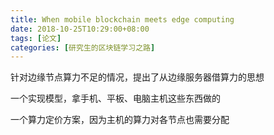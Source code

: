 ```yaml
---
title: When mobile blockchain meets edge computing
date: 2018-10-25T10:29:00+08:00
tags: [论文]
categories: [研究生的区块链学习之路]
---
```


针对边缘节点算力不足的情况，提出了从边缘服务器借算力的思想

一个实现模型，拿手机、平板、电脑主机这些东西做的

一个算力定价方案，因为主机的算力对各节点也需要分配